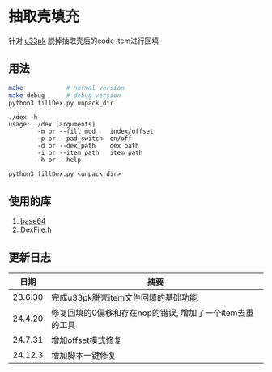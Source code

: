 # 抽取壳填充

针对 [u33pk](https://github.com/u33pk/u33pk) 脱掉抽取壳后的code item进行回填

## 用法

```bash
make            # normal version
make debug      # debug version
python3 fillDex.py unpack_dir
```

```text
./dex -h
usage: ./dex [arguments]
        -m or --fill_mod    index/offset
        -p or --pad_switch  on/off
        -d or --dex_path    dex path
        -i or --item_path   item path
        -h or --help

python3 fillDex.py <unpack_dir>
```
## 使用的库

1. [base64](https://github.com/zhicheng/base64)
2. [DexFile.h](http://androidxref.com/9.0.0_r3/xref/dalvik/libdex/DexFile.h)

## 更新日志

| 日期 | 摘要|
|-------|-------|
| 23.6.30 | 完成u33pk脱壳item文件回填的基础功能 |
| 24.4.20 | 修复回填的0偏移和存在nop的错误, 增加了一个item去重的工具 |
| 24.7.31 | 增加offset模式修复 |
| 24.12.3 | 增加脚本一键修复 |